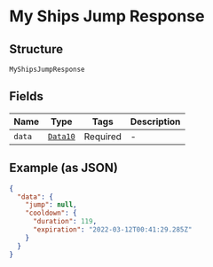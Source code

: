 
# My Ships Jump Response

## Structure

`MyShipsJumpResponse`

## Fields

| Name | Type | Tags | Description |
|  --- | --- | --- | --- |
| `data` | [`Data10`](../../doc/models/data-10.md) | Required | - |

## Example (as JSON)

```json
{
  "data": {
    "jump": null,
    "cooldown": {
      "duration": 119,
      "expiration": "2022-03-12T00:41:29.285Z"
    }
  }
}
```

